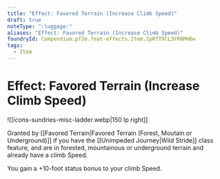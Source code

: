 ```yaml
---
title: "Effect: Favored Terrain (Increase Climb Speed)"
draft: true
noteType: ":luggage:"
aliases: "Effect: Favored Terrain (Increase Climb Speed)"
foundryId: Compendium.pf2e.feat-effects.Item.IpRfT9lL3YR6MH6w
tags:
  - Item
---
```


# Effect: Favored Terrain (Increase Climb Speed)
![[icons-sundries-misc-ladder.webp|150 lp right]]

Granted by [[Favored Terrain|Favored Terrain (Forest, Moutain or Underground)]] if you have the [[Unimpeded Journey|Wild Stride]] class feature, and are in forested, mountainous or underground terrain and already have a climb Speed.

You gain a +10-foot status bonus to your climb Speed.

